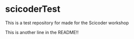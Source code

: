 scicoderTest
============

This is a test repository for made for the Scicoder workshop

This is another line in the README!!
